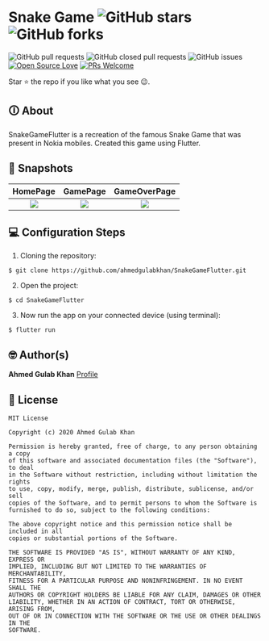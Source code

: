 # Snake Game ![GitHub stars](https://img.shields.io/github/stars/guijacobus2/Snake-Game?style=social) ![GitHub forks](https://img.shields.io/github/forks/guijacobus2/Snake-Game?style=social) 
![GitHub pull requests](https://img.shields.io/github/issues-pr/guijacobus2/Snake-Game) ![GitHub closed pull requests](https://img.shields.io/github/issues-pr-closed/guijacobus2/Snake-Game) ![GitHub issues](https://img.shields.io/github/issues-raw/guijacobus2/Snake-Game) [![Open Source Love](https://badges.frapsoft.com/os/v2/open-source.svg?v=103)](https://github.com/guijacobus2/Snake-Game) [![PRs Welcome](https://img.shields.io/badge/PRs-welcome-brightgreen.svg?style=flat-square)](http://makeapullrequest.com)

Star ⭐ the repo if you like what you see 😉.

## 🛈 About
SnakeGameFlutter is a recreation of the famous Snake Game that was present in Nokia mobiles. Created this game using Flutter.

## 📸 Snapshots

HomePage               |  GamePage               | GameOverPage               
:-------------------------:|:-------------------------:|:-------------------------:
![](/snapshots/snapshot1.jpeg)|![](/snapshots/snapshot2.jpeg)|![](/snapshots/snapshot3.jpeg)|

## 💻 Configuration Steps
1. Cloning the repository:

```
$ git clone https://github.com/ahmedgulabkhan/SnakeGameFlutter.git
```

2. Open the project:

`$ cd SnakeGameFlutter`

3. Now run the app on your connected device (using terminal):

`$ flutter run`

## 🤓 Author(s)
**Ahmed Gulab Khan** [Profile](https://github.com/ahmedgulabkhan)

## 🔖 License
```
MIT License

Copyright (c) 2020 Ahmed Gulab Khan

Permission is hereby granted, free of charge, to any person obtaining a copy
of this software and associated documentation files (the "Software"), to deal
in the Software without restriction, including without limitation the rights
to use, copy, modify, merge, publish, distribute, sublicense, and/or sell
copies of the Software, and to permit persons to whom the Software is
furnished to do so, subject to the following conditions:

The above copyright notice and this permission notice shall be included in all
copies or substantial portions of the Software.

THE SOFTWARE IS PROVIDED "AS IS", WITHOUT WARRANTY OF ANY KIND, EXPRESS OR
IMPLIED, INCLUDING BUT NOT LIMITED TO THE WARRANTIES OF MERCHANTABILITY,
FITNESS FOR A PARTICULAR PURPOSE AND NONINFRINGEMENT. IN NO EVENT SHALL THE
AUTHORS OR COPYRIGHT HOLDERS BE LIABLE FOR ANY CLAIM, DAMAGES OR OTHER
LIABILITY, WHETHER IN AN ACTION OF CONTRACT, TORT OR OTHERWISE, ARISING FROM,
OUT OF OR IN CONNECTION WITH THE SOFTWARE OR THE USE OR OTHER DEALINGS IN THE
SOFTWARE.
```
